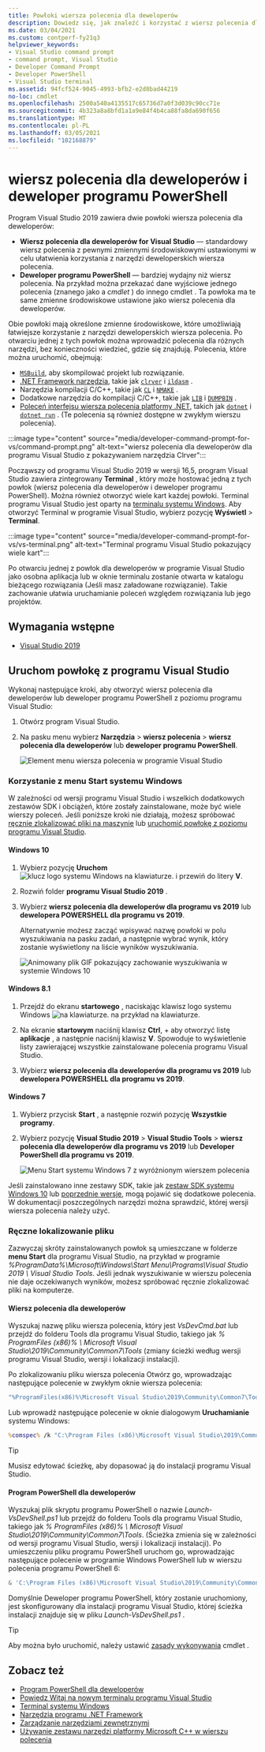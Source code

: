 ```yaml
---
title: Powłoki wiersza polecenia dla deweloperów
description: Dowiedz się, jak znaleźć i korzystać z wiersz polecenia dla deweloperów dla programu Visual Studio, programu PowerShell dla deweloperów i programu Visual Studio, który ułatwia korzystanie z narzędzi .NET i C++.
ms.date: 03/04/2021
ms.custom: contperf-fy21q3
helpviewer_keywords:
- Visual Studio command prompt
- command prompt, Visual Studio
- Developer Command Prompt
- Developer PowerShell
- Visual Studio terminal
ms.assetid: 94fcf524-9045-4993-bfb2-e2d8bad44219
no-loc: cmdlet
ms.openlocfilehash: 2500a540a4135517c65736d7a0f3d039c90cc71e
ms.sourcegitcommit: 4b323a8a8bfd1a1a9e84f4b4ca88fa8da690f656
ms.translationtype: MT
ms.contentlocale: pl-PL
ms.lasthandoff: 03/05/2021
ms.locfileid: "102168879"
---
```

# <a name="developer-command-prompt-and-developer-powershell"></a>wiersz polecenia dla deweloperów i deweloper programu PowerShell

Program Visual Studio 2019 zawiera dwie powłoki wiersza polecenia dla deweloperów:

- **Wiersz polecenia dla deweloperów for Visual Studio** — standardowy wiersz polecenia z pewnymi zmiennymi środowiskowymi ustawionymi w celu ułatwienia korzystania z narzędzi deweloperskich wiersza polecenia.
- **Deweloper programu PowerShell** — bardziej wydajny niż wiersz polecenia. Na przykład można przekazać dane wyjściowe jednego polecenia (znanego jako a *cmdlet* ) do innego cmdlet . Ta powłoka ma te same zmienne środowiskowe ustawione jako wiersz polecenia dla deweloperów.

Obie powłoki mają określone zmienne środowiskowe, które umożliwiają łatwiejsze korzystanie z narzędzi deweloperskich wiersza polecenia. Po otwarciu jednej z tych powłok można wprowadzić polecenia dla różnych narzędzi, bez konieczności wiedzieć, gdzie się znajdują. Polecenia, które można uruchomić, obejmują:

- [`MSBuild`](../../msbuild/msbuild-command-line-reference.md), aby skompilować projekt lub rozwiązanie.
- [.NET Framework narzędzia](/dotnet/framework/tools/index), takie jak [`clrver`](/dotnet/framework/tools/clrver-exe-clr-version-tool) i [`ildasm`](/dotnet/framework/tools/ildasm-exe-il-disassembler) .
- Narzędzia kompilacji C/C++, takie jak [`CL`](/cpp/build/reference/compiler-command-line-syntax) i [`NMAKE`](/cpp/build/reference/running-nmake) .
- Dodatkowe narzędzia do kompilacji C/C++, takie jak [`LIB`](/cpp/build/reference/lib-reference) i [`DUMPBIN`](/cpp/build/reference/dumpbin-reference) .
- [Poleceń interfejsu wiersza polecenia platformy .NET](/dotnet/core/tools/index), takich jak [`dotnet`](/dotnet/core/tools/dotnet) i [`dotnet run`](/dotnet/core/tools/dotnet-run) . (Te polecenia są również dostępne w zwykłym wierszu polecenia).

:::image type="content" source="media/developer-command-prompt-for-vs/command-prompt.png" alt-text="wiersz polecenia dla deweloperów dla programu Visual Studio z pokazywaniem narzędzia Clrver":::

Począwszy od programu Visual Studio 2019 w wersji 16,5, program Visual Studio zawiera zintegrowany **Terminal** , który może hostować jedną z tych powłok (wiersz polecenia dla deweloperów i deweloper programu PowerShell). Można również otworzyć wiele kart każdej powłoki. Terminal programu Visual Studio jest oparty na [terminalu systemu Windows](/windows/terminal/). Aby otworzyć Terminal w programie Visual Studio, wybierz pozycję **Wyświetl**  >  **Terminal**.

:::image type="content" source="media/developer-command-prompt-for-vs/vs-terminal.png" alt-text="Terminal programu Visual Studio pokazujący wiele kart":::

Po otwarciu jednej z powłok dla deweloperów w programie Visual Studio jako osobna aplikacja lub w oknie terminalu zostanie otwarta w katalogu bieżącego rozwiązania (Jeśli masz załadowane rozwiązanie). Takie zachowanie ułatwia uruchamianie poleceń względem rozwiązania lub jego projektów.

## <a name="prerequisites"></a>Wymagania wstępne

- [Visual Studio 2019](https://visualstudio.microsoft.com/downloads/?utm_medium=microsoft&utm_source=docs.microsoft.com&utm_campaign=inline+link&utm_content=download+vs2019)

## <a name="start-the-shell-from-inside-visual-studio"></a>Uruchom powłokę z programu Visual Studio

Wykonaj następujące kroki, aby otworzyć wiersz polecenia dla deweloperów lub deweloper programu PowerShell z poziomu programu Visual Studio:

1. Otwórz program Visual Studio.

1. Na pasku menu wybierz **Narzędzia**  >  **wiersz polecenia**  >  **wiersz polecenia dla deweloperów** lub **deweloper programu PowerShell**.

   ![Element menu wiersza polecenia w programie Visual Studio](./media/developer-command-prompt-for-vs/vs-menu.png)

### <a name="use-the-windows-start-menu"></a>Korzystanie z menu Start systemu Windows

W zależności od wersji programu Visual Studio i wszelkich dodatkowych zestawów SDK i obciążeń, które zostały zainstalowane, może być wiele wierszy poleceń. Jeśli poniższe kroki nie działają, możesz spróbować [ręcznie zlokalizować pliki na maszynie](#manually-locate-the-file) lub [uruchomić powłokę z poziomu programu Visual Studio](#start-the-shell-from-inside-visual-studio).

#### <a name="windows-10"></a>Windows 10

1. Wybierz pozycję **Uruchom** ![ klucz logo systemu Windows na klawiaturze.](./media/developer-command-prompt-for-vs/windows-logo-key-graphic.png) i przewiń do litery **V**.

1. Rozwiń folder **programu Visual Studio 2019** .

1. Wybierz **wiersz polecenia dla deweloperów dla programu vs 2019** lub **dewelopera POWERSHELL dla programu vs 2019**.

   Alternatywnie możesz zacząć wpisywać nazwę powłoki w polu wyszukiwania na pasku zadań, a następnie wybrać wynik, który zostanie wyświetlony na liście wyników wyszukiwania.

   ![Animowany plik GIF pokazujący zachowanie wyszukiwania w systemie Windows 10](./media/developer-command-prompt-for-vs/windows-10-search.gif)

#### <a name="windows-81"></a>Windows 8.1

1. Przejdź do ekranu **startowego** , naciskając klawisz logo systemu Windows ![ na klawiaturze.](./media/developer-command-prompt-for-vs/windows-logo-key-graphic.png) na przykład na klawiaturze.

1. Na ekranie **startowym** naciśnij klawisz **Ctrl**, +  aby otworzyć listę **aplikacje** , a następnie naciśnij klawisz **V**. Spowoduje to wyświetlenie listy zawierającej wszystkie zainstalowane polecenia programu Visual Studio.

1. Wybierz **wiersz polecenia dla deweloperów dla programu vs 2019** lub **dewelopera POWERSHELL dla programu vs 2019**.

#### <a name="windows-7"></a>Windows 7

1. Wybierz przycisk **Start** , a następnie rozwiń pozycję **Wszystkie programy**.

1. Wybierz pozycję **Visual Studio 2019**  >  **Visual Studio Tools**  >  **wiersz polecenia dla deweloperów dla programu vs 2019** lub **Developer PowerShell dla programu vs 2019**.

   ![Menu Start systemu Windows 7 z wyróżnionym wierszem polecenia](./media/developer-command-prompt-for-vs/windows-7-menu.png)

Jeśli zainstalowano inne zestawy SDK, takie jak [zestaw SDK systemu Windows 10](https://developer.microsoft.com/windows/downloads/windows-10-sdk) lub [poprzednie wersje](https://developer.microsoft.com/windows/downloads/sdk-archive), mogą pojawić się dodatkowe polecenia. W dokumentacji poszczególnych narzędzi można sprawdzić, której wersji wiersza polecenia należy użyć.

### <a name="manually-locate-the-file"></a>Ręczne lokalizowanie pliku

Zazwyczaj skróty zainstalowanych powłok są umieszczane w folderze **menu Start** dla programu Visual Studio, na przykład w programie *%ProgramData%\Microsoft\Windows\Start Menu\Programs\Visual Studio 2019 \ Visual Studio Tools*. Jeśli jednak wyszukiwanie w wierszu polecenia nie daje oczekiwanych wyników, możesz spróbować ręcznie zlokalizować pliki na komputerze.

#### <a name="developer-command-prompt"></a>Wiersz polecenia dla deweloperów

Wyszukaj nazwę pliku wiersza polecenia, który jest *VsDevCmd.bat* lub przejdź do folderu Tools dla programu Visual Studio, takiego jak *% ProgramFiles (x86)% \ Microsoft Visual Studio\2019\Community\Common7\Tools* (zmiany ścieżki według wersji programu Visual Studio, wersji i lokalizacji instalacji).

Po zlokalizowaniu pliku wiersza polecenia Otwórz go, wprowadzając następujące polecenie w zwykłym oknie wiersza polecenia:

```cmd
"%ProgramFiles(x86)%\Microsoft Visual Studio\2019\Community\Common7\Tools\VsDevCmd.bat"
```

Lub wprowadź następujące polecenie w oknie dialogowym **Uruchamianie** systemu Windows:

```cmd
%comspec% /k "C:\Program Files (x86)\Microsoft Visual Studio\2019\Community\Common7\Tools\VsDevCmd.bat"
```

> [!TIP]
> Musisz edytować ścieżkę, aby dopasować ją do instalacji programu Visual Studio.

#### <a name="developer-powershell"></a>Program PowerShell dla deweloperów

Wyszukaj plik skryptu programu PowerShell o nazwie *Launch-VsDevShell.ps1* lub przejdź do folderu Tools dla programu Visual Studio, takiego jak *% ProgramFiles (x86)% \ Microsoft Visual Studio\2019\Community\Common7\Tools*. (Ścieżka zmienia się w zależności od wersji programu Visual Studio, wersji i lokalizacji instalacji). Po umieszczeniu pliku programu PowerShell uruchom go, wprowadzając następujące polecenie w programie Windows PowerShell lub w wierszu polecenia programu PowerShell 6:

```powershell
& 'C:\Program Files (x86)\Microsoft Visual Studio\2019\Community\Common7\Tools\Launch-VsDevShell.ps1'
```

Domyślnie Deweloper programu PowerShell, który zostanie uruchomiony, jest skonfigurowany dla instalacji programu Visual Studio, której ścieżka instalacji znajduje się w pliku *Launch-VsDevShell.ps1* .

> [!TIP]
> Aby można było uruchomić, należy ustawić [zasady wykonywania](/powershell/module/microsoft.powershell.core/about/about_execution_policies) cmdlet .

## <a name="see-also"></a>Zobacz też

- [Program PowerShell dla deweloperów](https://devblogs.microsoft.com/visualstudio/the-powershell-you-know-and-love-now-with-a-side-of-visual-studio/)
- [Powiedz Witaj na nowym terminalu programu Visual Studio](https://devblogs.microsoft.com/visualstudio/say-hello-to-the-new-visual-studio-terminal/)
- [Terminal systemu Windows](/windows/terminal/)
- [Narzędzia programu .NET Framework](/dotnet/framework/tools/index)
- [Zarządzanie narzędziami zewnętrznymi](../managing-external-tools.md)
- [Używanie zestawu narzędzi platformy Microsoft C++ w wierszu polecenia](/cpp/build/building-on-the-command-line)
